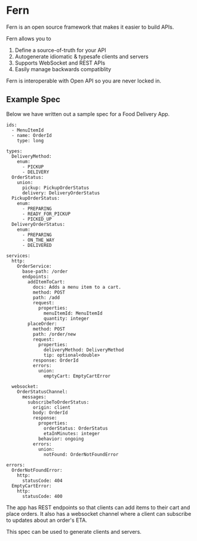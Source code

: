 # Fern

Fern is an open source framework that makes it easier to build APIs.

Fern allows you to

1. Define a source-of-truth for your API
2. Autogenerate idiomatic & typesafe clients and servers
3. Supports WebSocket and REST APIs
4. Easily manage backwards compatiblity

Fern is interoperable with Open API so you are never locked in.

## Example Spec

Below we have written out a sample spec for a Food Delivery App.

```
ids:
  - MenuItemId
  - name: OrderId
    type: long

types:
  DeliveryMethod:
    enum:
      - PICKUP
      - DELIVERY
  OrderStatus:
    union:
      pickup: PickupOrderStatus
      delivery: DeliveryOrderStatus
  PickupOrderStatus:
    enum:
      - PREPARING
      - READY_FOR_PICKUP
      - PICKED_UP
  DeliveryOrderStatus:
    enum:
      - PREPARING
      - ON_THE_WAY
      - DELIVERED

services:
  http:
    OrderService:
      base-path: /order
      endpoints:
        addItemToCart:
          docs: Adds a menu item to a cart.
          method: POST
          path: /add
          request:
            properties:
              menuItemId: MenuItemId
              quantity: integer
        placeOrder:
          method: POST
          path: /order/new
          request:
            properties:
              deliveryMethod: DeliveryMethod
              tip: optional<double>
          response: OrderId
          errors:
            union:
              emptyCart: EmptyCartError

  websocket:
    OrderStatusChannel:
      messages:
        subscribeToOrderStatus:
          origin: client
          body: OrderId
          response:
            properties:
              orderStatus: OrderStatus
              etaInMinutes: integer
            behavior: ongoing
          errors:
            union:
              notFound: OrderNotFoundError

errors:
  OrderNotFoundError:
    http:
      statusCode: 404
  EmptyCartError:
    http:
      statusCode: 400
```

The app has REST endpoints so that clients can add items to their cart and place orders. It also has a websocket channel where a client can subscribe to updates about an order's ETA.

This spec can be used to generate clients and servers.
